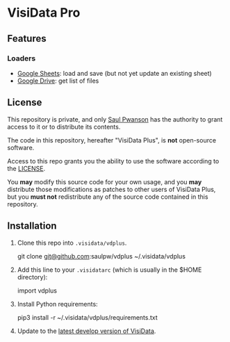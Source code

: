 # VisiData Pro

## Features

### Loaders

- [Google Sheets](gsheets/): load and save (but not yet update an existing sheet)
- [Google Drive](gsheets/): get list of files

## License

This repository is private, and only [Saul Pwanson](https://github.com/saulpw) has the authority to grant access to it or to distribute its contents.

The code in this repository, hereafter "VisiData Plus", is **not** open-source software.

Access to this repo grants you the ability to use the software according to the [LICENSE](LICENSE.md).

You **may** modify this source code for your own usage, and you **may** distribute those modifications as patches to other users of VisiData Plus, but you **must not** redistribute any of the source code contained in this repository.

## Installation

1. Clone this repo into `.visidata/vdplus`.

    git clone git@github.com:saulpw/vdplus ~/.visidata/vdplus

2. Add this line to your `.visidatarc` (which is usually in the $HOME directory):

    import vdplus

3. Install Python requirements:

    pip3 install -r ~/.visidata/vdplus/requirements.txt

4. Update to the [latest develop version of VisiData]().

